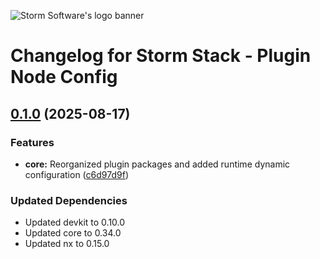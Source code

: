 ![Storm Software's logo banner](https://public.storm-cdn.com/brand-banner.png)

# Changelog for Storm Stack - Plugin Node Config

## [0.1.0](https://github.com/storm-software/storm-stack/releases/tag/plugin-node-config%400.1.0) (2025-08-17)

### Features

- **core:** Reorganized plugin packages and added runtime dynamic configuration
  ([c6d97d9f](https://github.com/storm-software/storm-stack/commit/c6d97d9f))

### Updated Dependencies

- Updated devkit to 0.10.0
- Updated core to 0.34.0
- Updated nx to 0.15.0
